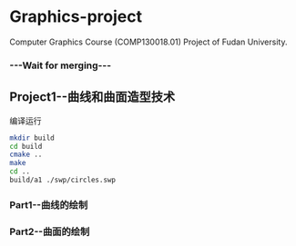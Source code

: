 # Graphics-project
Computer Graphics Course (COMP130018.01) Project of Fudan University.
### ---Wait for merging---

## Project1--曲线和曲面造型技术

编译运行
```bash
mkdir build
cd build
cmake ..
make
cd ..
build/a1 ./swp/circles.swp
```
### Part1--曲线的绘制



### Part2--曲面的绘制
